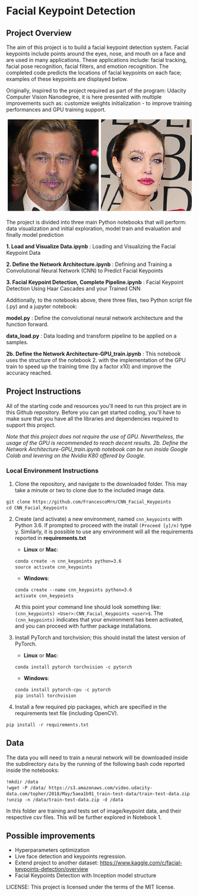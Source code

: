 [//]: # (Image References)

[image1]: ./images/keypoint_example.png "Facial Keypoint Detection"

# Facial Keypoint Detection


## Project Overview

The aim of this project is to build a facial keypoint detection system. Facial keypoints include points around the eyes, nose, and mouth on a face and are used in many applications. These applications include: facial tracking, facial pose recognition, facial filters, and emotion recognition. The completed code predicts the locations of facial keypoints on each face; examples of these keypoints are displayed below.

Originally, inspired to the project required as part of the program: Udacity Computer Vision Nanodegree, it is here presented with multiple improvements such as: customize weights initialization - to improve training performances and GPU training support.

![Facial Keypoint Detection][image1]

The project is divided into three main Python notebooks that will perform: data visualization and initial exploration, model train and evaluation and finally model prediction

__1. Load and Visualize Data.ipynb__ : Loading and Visualizing the Facial Keypoint Data

__2. Define the Network Architecture.ipynb__ : Defining and Training a Convolutional Neural Network (CNN) to Predict Facial Keypoints

__3. Facial Keypoint Detection, Complete Pipeline.ipynb__ : Facial Keypoint Detection Using Haar Cascades and your Trained CNN

Additionally, to the notebooks above, there three files, two Python script file (.py) and a jupyter notebook:

__model.py__ :  Define the convolutional neural network architecture and the function forward.

__data_load.py__ :  Data loading and transform pipeline to be applied on a samples.

__2b. Define the Network Architecture-GPU_train.ipynb__ : This notebook uses the structure of the notebook 2. with the implementation of the GPU train to speed up the training time (by a factor x10) and improve the accuracy reached.


## Project Instructions

All of the starting code and resources you'll need to run this project are in this Github repository. Before you can get started coding, you'll have to make sure that you have all the libraries and dependencies required to support this project.

*Note that this project does not require the use of GPU. Nevertheless, the usage of the GPU is recommended to reach decent results. 2b. Define the Network Architecture-GPU_train.ipynb notebook can be run inside Google Colab and levering on the Nvidia K80 offered by Google.*


### Local Environment Instructions

1. Clone the repository, and navigate to the downloaded folder. This may take a minute or two to clone due to the included image data.
```
git clone https://github.com/FrancescoMrn/CNN_Facial_Keypoints
cd CNN_Facial_Keypoints
```

2. Create (and activate) a new environment, named `cnn_keypoints` with Python 3.6. If prompted to proceed with the install `(Proceed [y]/n)` type y. Similarly, it is possible to use any environment will all the requirements reported in **requirements.txt**

	- __Linux__ or __Mac__:
	```
	conda create -n cnn_keypoints python=3.6
	source activate cnn_keypoints
	```
	- __Windows__:
	```
	conda create --name cnn_keypoints python=3.6
	activate cnn_keypoints
	```

	At this point your command line should look something like: `(cnn_keypoints) <User>:CNN_Facial_Keypoints <user>$`. The `(cnn_keypoints)` indicates that your environment has been activated, and you can proceed with further package installations.

3. Install PyTorch and torchvision; this should install the latest version of PyTorch.

	- __Linux__ or __Mac__:
	```
	conda install pytorch torchvision -c pytorch
	```
	- __Windows__:
	```
	conda install pytorch-cpu -c pytorch
	pip install torchvision
	```

6. Install a few required pip packages, which are specified in the requirements text file (including OpenCV).
```
pip install -r requirements.txt
```


## Data

The data you will need to train a neural network will be downloaded inside the subdirectory `data` by the running of the following bash code reported inside the notebooks:

```
!mkdir /data
!wget -P /data/ https://s3.amazonaws.com/video.udacity-data.com/topher/2018/May/5aea1b91_train-test-data/train-test-data.zip
!unzip -n /data/train-test-data.zip -d /data
```

In this folder are training and tests set of image/keypoint data, and their respective csv files. This will be further explored in Notebook 1.


## Possible improvements

 - Hyperparameters optimization
 - Live face detection and keypoints regression.
 - Extend project to another dataset: https://www.kaggle.com/c/facial-keypoints-detection/overview
 - Facial Keypoints Detection with Inception model structure


LICENSE: This project is licensed under the terms of the MIT license.
